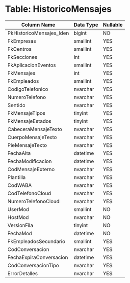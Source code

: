 # Table: HistoricoMensajes

| Column Name | Data Type | Nullable |
|-------------|-----------|----------|
| PkHistoricoMensajes_Iden | bigint | NO |
| FkEmpresas | smallint | YES |
| FkCentros | smallint | YES |
| FkSecciones | int | YES |
| FkAplicacionEventos | smallint | YES |
| FkMensajes | int | YES |
| FkEmpleados | smallint | YES |
| CodigoTelefonico | nvarchar | YES |
| NumeroTelefono | nvarchar | YES |
| Sentido | nvarchar | YES |
| FkMensajeTipos | tinyint | YES |
| FkMensajeEstados | tinyint | YES |
| CabeceraMensajeTexto | nvarchar | YES |
| CuerpoMensajeTexto | nvarchar | YES |
| PieMensajeTexto | nvarchar | YES |
| FechaAlta | datetime | YES |
| FechaModificacion | datetime | YES |
| CodMensajeExterno | nvarchar | YES |
| Plantilla | nvarchar | YES |
| CodWABA | nvarchar | YES |
| CodTelefonoCloud | nvarchar | YES |
| NumeroTelefonoCloud | nvarchar | YES |
| UserMod | smallint | NO |
| HostMod | nvarchar | NO |
| VersionFila | tinyint | NO |
| FechaMod | datetime | NO |
| FkEmpleadosSecundario | smallint | YES |
| CodConversacion | nvarchar | YES |
| FechaExpiraConversacion | datetime | YES |
| CodConversacionTipo | nvarchar | YES |
| ErrorDetalles | nvarchar | YES |
